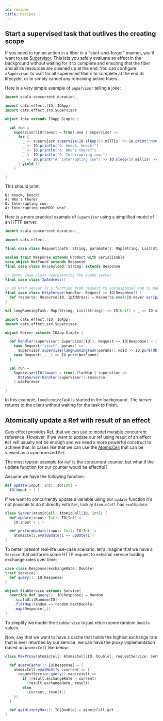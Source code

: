 ```yaml
---
id: recipes
title: Recipes
---
```


## Start a supervised task that outlives the creating scope

If you need to run an action in a fiber in a "start-and-forget" manner, you'll want to use [Supervisor](std/supervisor.md). 
This lets you safely evaluate an effect in the background without waiting for it to complete and ensuring that the fiber and all its resources are cleaned up at the end.
You can configure a`Supervisor` to  wait for all supervised fibers to complete at the end its lifecycle, or to simply cancel any remaining active fibers.

Here is a very simple example of `Supervisor` telling a joke:

```scala mdoc:silent
import scala.concurrent.duration._

import cats.effect.{IO, IOApp}
import cats.effect.std.Supervisor

object Joke extends IOApp.Simple {

  val run =
    Supervisor[IO](await = true).use { supervisor =>
      for {
        _ <- supervisor.supervise(IO.sleep(50.millis) >> IO.print("MOO!"))
        _ <- IO.println("Q: Knock, knock!")
        _ <- IO.println("A: Who's there?")
        _ <- IO.println("Q: Interrupting cow.")
        _ <- IO.print("A: Interrupting cow") >> IO.sleep(50.millis) >> IO.println(" who?")
      } yield ()
    }

}
```

This should print:

```
Q: Knock, knock!
A: Who's there?
Q: Interrupting cow.
A: Interrupting cowMOO! who?
```

Here is a more practical example of `Supervisor` using a simplified model of an HTTP server:

```scala mdoc:invisible:reset-object
import scala.concurrent.duration._

import cats.effect._

final case class Request(path: String, paramaters: Map[String, List[String]])

sealed trait Response extends Product with Serializable
case object NotFound extends Response
final case class Ok(payload: String) extends Response

// dummy case class representing the bound server
final case class IpAddress()

// an HTTP server is a function from request to IO[Response] and is managed within a Resource
final case class HttpServer(handler: Request => IO[Response]) {
  def resource: Resource[IO, IpAddress] = Resource.eval(IO.never.as(IpAddress()))
}

val longRunningTask: Map[String, List[String]] => IO[Unit] = _ => IO.sleep(10.minutes)
```


```scala mdoc:silent
import cats.effect.{IO, IOApp}
import cats.effect.std.Supervisor

object Server extends IOApp.Simple {

  def handler(supervisor: Supervisor[IO]): Request => IO[Response] = {
    case Request("start", params) => 
      supervisor.supervise(longRunningTask(params)).void >> IO.pure(Ok("started"))
    case Request(_, _) => IO.pure(NotFound)
  }

  val run =
    Supervisor[IO](await = true).flatMap { supervisor =>
      HttpServer(handler(supervisor)).resource
    }.useForever

}

```

In this example, `longRunningTask` is started in the background.
The server returns to the client without waiting for the task to finish.

## Atomically update a Ref with result of an effect

Cats effect provides [Ref](std/ref.md), that we can use to model mutable concurrent reference. 
However, if we want to update our ref using result of an effect `Ref` will usually not be enough and we need a more powerful construct to achieve that. 
In cases like that we can use the [AtomicCell](std/atomic-cell.md) that can be viewed as a synchronized `Ref`.

The most typical example for `Ref` is the concurrent counter, but what if the update function for our counter would be effectful?

Assume we have the following function:

```scala mdoc:silent
def update(input: Int): IO[Int] =
  IO(input + 1 )
```
If we want to concurrently update a variable using our `update` function it's not possible to do it directly with `Ref`, luckily `AtomicCell` has `evalUpdate`:

```scala mdoc:silent
class Server(atomicCell: AtomicCell[IO, Int]) {
  def update(input: Int): IO[Int] =
    IO(input + 1 )

  def performUpdate(input: Int): IO[Int] = 
    atomicCell.evalUpdate(i => update(i))
}
```

To better present real-life use-case scenario, let's imagine that we have a `Service` that performs some HTTP request to external service holding exchange rates over time:

```scala mdoc:silent
case class Response(exchangeRate: Double)
trait Service{
  def query(): IO[Response]
}

object StubService extends Service{
  override def query(): IO[Response] = Random
    .scalaUtilRandom[IO]
    .flatMap(random => random.nextDouble)
    .map(Response(_))
}
```
To simplify we model the `StubService` to just return some random `Double` values.

Now, say that we want to have a cache that holds the highest exchange rate that is ever returned by our service, we can have the proxy implementation based on `AtomicCell` like below:

```scala mcdoc:silent
class MaxProxy(atomicCell: AtomicCell[IO, Double], requestService: Service) {

  def queryCache(): IO[Response] = {
    atomicCell evalModify (current => {
      requestService.query().map(result => 
        if (result.exchangeRate > current) 
          (result.exchangeRate, result) 
        else 
          (current, result))
    })
  }

  def getHistoryMax(): IO[Double] = atomicCell.get
}

```


